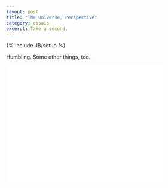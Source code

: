 ```yaml
---
layout: post
title: "The Universe, Perspective"
category: essais
excerpt: Take a second.   
---
```

{% include JB/setup %}

Humbling. Some other things, too.  

<iframe width="420" height="315" src="//www.youtube.com/embed/17jymDn0W6U" frameborder="0"> </iframe>  

<a href="https://plus.google.com/+VincentBarr0?rel=author"></a>